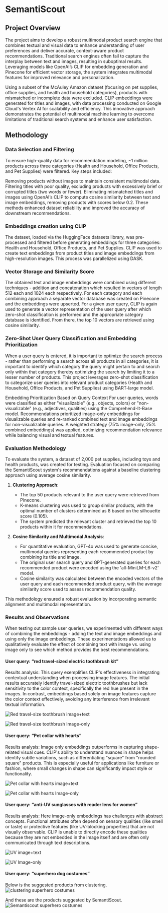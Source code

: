 
# SemantiScout

## Project Overview
The project aims to develop a robust multimodal product search engine that combines textual and visual data to enhance understanding of user preferences and deliver accurate, context-aware product recommendations. Traditional search engines often fail to capture the interplay between text and images, resulting in suboptimal results. Leveraging models like OpenAI’s CLIP for embedding generation and Pinecone for efficient vector storage, the system integrates multimodal features for improved relevance and personalization.  

Using a subset of the McAuley Amazon dataset (focusing on pet supplies, office supplies, and health and household categories), products with mismatched or incomplete data were excluded. CLIP embeddings were generated for titles and images, with data processing conducted on Google Cloud's Vertex AI for scalability and efficiency. This innovative approach demonstrates the potential of multimodal machine learning to overcome limitations of traditional search systems and enhance user satisfaction.



## Methodology

### Data Selection and Filtering
To ensure high-quality data for recommendation modeling, ~1 million products across three categories (Health and Household, Office Products, and Pet Supplies) were filtered. Key steps included:

Removing products without images to maintain consistent multimodal data.
Filtering titles with poor quality, excluding products with excessively brief or corrupted titles (two words or fewer).
Eliminating mismatched titles and images using OpenAI’s CLIP to compute cosine similarity between text and image embeddings, removing products with scores below 0.2.
These methods enhanced dataset reliability and improved the accuracy of downstream recommendations.

### Embeddings creation using CLIP
The dataset, loaded via the HuggingFace datasets library, was pre-processed and filtered before generating embeddings for three categories: Health and Household, Office Products, and Pet Supplies. CLIP was used to create text embeddings from product titles and image embeddings from high-resolution images. This process was parallelized using DASK.

### Vector Storage and Similarity Score
The obtained text and image embeddings were combined using different techniques - addition and concatenation which resulted in vectors of length 512 each and 1024 each respectively. For each category and each combining approach a separate vector database was created on Pinecone and the embeddings were upserted. For a given user query, CLIP is again used to generate a vector representation of the user query after which zero-shot classification is performed and the appropriate category database is identified. From there, the top 10 vectors are retrieved using cosine similarity.

### Zero-Shot User Query Classification and Embedding Prioritization

When a user query is entered, it is important to optimize the search process - rather than performing a search across all products in all categories, it is important to identify which category the query might pertain to and search only within that category thereby optimizing the search by limiting it to a lesser number of products.
This project leverages zero-shot classification to categorize user queries into relevant product categories (Health and Household, Office Products, and Pet Supplies) using BART-large model. 

Embedding Prioritization Based on Query Context
For user queries, words were classified as either "visualizable" (e.g., objects, colors) or "non-visualizable" (e.g., adjectives, qualities) using the Comprehend-It-Base model. Recommendations prioritized image-only embeddings for visualizable queries and re-ranked combined text and image embeddings for non-visualizable queries. A weighted strategy (75% image-only, 25% combined embeddings) was applied, optimizing recommendation relevance while balancing visual and textual features.

### **Evaluation Methodology**  

To evaluate the system, a dataset of 2,000 pet supplies, including toys and health products, was created for testing. Evaluation focused on comparing the SemantiScout system's recommendations against a baseline clustering approach using average cosine similarity.  

1. **Clustering Approach**:  
   - The top 50 products relevant to the user query were retrieved from Pinecone.  
   - K-means clustering was used to group similar products, with the optimal number of clusters determined as 8 based on the silhouette score (0.105).  
   - The system predicted the relevant cluster and retrieved the top 10 products within it for recommendations.  

2. **Cosine Similarity and Multimodal Analysis**:  
   - For quantitative evaluation, GPT-4o was used to generate concise, multimodal queries representing each recommended product by combining its title and image.  
   - The original user search query and GPT-generated queries for each recommended product were encoded using the 'all-MiniLM-L6-v2' model.  
   - Cosine similarity was calculated between the encoded vectors of the user query and each recommended product query, with the average similarity score used to assess recommendation quality.  

This methodology ensured a robust evaluation by incorporating semantic alignment and multimodal representation.


### Results and Observations
When testing out sample user queries, we experimented with different ways of combining the embeddings - adding the text and image embeddings and using only the image embeddings. These experimentations allowed us to qualitatively evaluate the effect of combining text with image vs. using image only to see which method provides the best recommendations.


####  User query: “red travel-sized electric toothbrush kit”
Results analysis: This query exemplifies CLIP's effectiveness in integrating contextual understanding when processing image features. The initial results accurately identify travel-sized electric toothbrushes but lack sensitivity to the color context, specifically the red hue present in the images. In contrast, embeddings based solely on image features capture the color context effectively, avoiding any interference from irrelevant textual information.

![Red travel-size toothbrush image+text](https://raw.githubusercontent.com/divyahegde-07/SemantiScout/main/Results/red_travel_textimage.png)

![Red travel-size toothbrush Image-only](https://raw.githubusercontent.com/divyahegde-07/SemantiScout/main/Results/red_travel_image.png)


#### User query: “Pet collar with hearts”
Results analysis: Image only embeddings outperforms in capturing shape-related visual cues. CLIP's ability to understand nuances in shape helps identify subtle variations, such as differentiating "square" from "rounded square" products. This is especially useful for applications like furniture or fashion, where small changes in shape can significantly impact style or functionality.


![Pet collar with hearts image+text](https://raw.githubusercontent.com/divyahegde-07/SemantiScout/main/Results/pet_collar_textimage.png)

![Pet collar with hearts Image-only](https://raw.githubusercontent.com/divyahegde-07/SemantiScout/main/Results/pet_collar_image.png)


#### User query: “anti-UV sunglasses with reader lens for women”
Results analysis: Here image-only embeddings has challenges with abstract concepts. Functional attributes often depend on sensory qualities (like smell or taste) or protective features (like UV-blocking properties) that are not visually observable. CLIP is unable to directly encode these qualities because they are not embedded in the image itself and are often only communicated through text descriptions.


![UV image+text](https://raw.githubusercontent.com/divyahegde-07/SemantiScout/main/Results/UV_textimage.png)

![UV Image-only](https://raw.githubusercontent.com/divyahegde-07/SemantiScout/main/Results/UV_image.png)

#### User query: “superhero dog costumes”

Below is the suggested products from clustering.
![clustering superhero costumes](https://raw.githubusercontent.com/divyahegde-07/SemantiScout/main/Results/pet_superhero_clustering.png)

And these are the products suggested by SemantiScout.
![Semantiscout superhero costumes](https://raw.githubusercontent.com/divyahegde-07/SemantiScout/main/Results/pet_superhero_SS.png)










